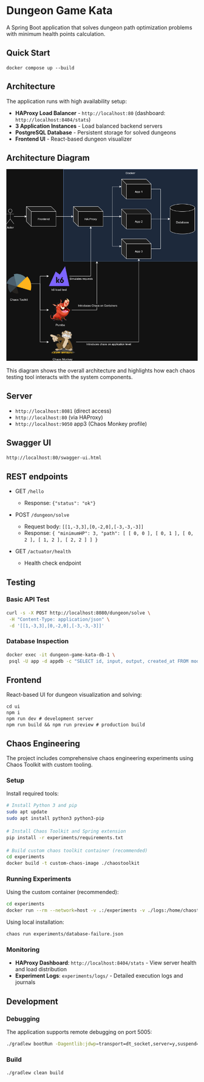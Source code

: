 # Dungeon Game Kata

A Spring Boot application that solves dungeon path optimization problems with minimum health points calculation.

## Quick Start

```shell
docker compose up --build
```

## Architecture

The application runs with high availability setup:
- **HAProxy Load Balancer** - `http://localhost:80` (dashboard: `http://localhost:8404/stats`)
- **3 Application Instances** - Load balanced backend servers
- **PostgreSQL Database** - Persistent storage for solved dungeons
- **Frontend UI** - React-based dungeon visualizer

## Architecture Diagram

![Testing Diagram](Testing%20diagram.png)

This diagram shows the overall architecture and highlights how each chaos testing tool interacts with the system components.

## Server
- `http://localhost:8081` (direct access)
- `http://localhost:80` (via HAProxy)
- `http://localhost:9050` app3 (Chaos Monkey profile)

## Swagger UI

`http://localhost:80/swagger-ui.html`

## REST endpoints

- GET `/hello`
  - Response: `{"status": "ok"}`

- POST `/dungeon/solve`
  - Request body: `[[1,-3,3],[0,-2,0],[-3,-3,-3]]`
  - Response: `{ "minimumHP": 3, "path": [ [ 0, 0 ], [ 0, 1 ], [ 0, 2 ], [ 1, 2 ], [ 2, 2 ] ] }`

- GET `/actuator/health`
  - Health check endpoint

## Testing

### Basic API Test
```bash
curl -s -X POST http://localhost:8080/dungeon/solve \
 -H "Content-Type: application/json" \
 -d '[[1,-3,3],[0,-2,0],[-3,-3,-3]]'
```

### Database Inspection
```bash
docker exec -it dungeon-game-kata-db-1 \
 psql -U app -d appdb -c "SELECT id, input, output, created_at FROM model_runs ORDER BY id DESC;"
```

## Frontend

React-based UI for dungeon visualization and solving:

```shell
cd ui
npm i
npm run dev # development server
npm run build && npm run preview # production build
```

## Chaos Engineering

The project includes comprehensive chaos engineering experiments using Chaos Toolkit with custom tooling.

### Setup

Install required tools:
```bash
# Install Python 3 and pip
sudo apt update
sudo apt install python3 python3-pip

# Install Chaos Toolkit and Spring extension
pip install -r experiments/requirements.txt

# Build custom chaos toolkit container (recommended)
cd experiments
docker build -t custom-chaos-image ./chaostoolkit
```

### Running Experiments

Using the custom container (recommended):
```bash
cd experiments
docker run --rm --network=host -v .:/experiments -v ./logs:/home/chaostoolkit/logs custom-chaos-image run /experiments/database-failure.json
```

Using local installation:
```bash
chaos run experiments/database-failure.json
```

### Monitoring

- **HAProxy Dashboard**: `http://localhost:8404/stats` - View server health and load distribution
- **Experiment Logs**: `experiments/logs/` - Detailed execution logs and journals

## Development

### Debugging
The application supports remote debugging on port 5005:
```bash
./gradlew bootRun -Dagentlib:jdwp=transport=dt_socket,server=y,suspend=n,address=*:5005
```

### Build
```bash
./gradlew clean build
```
